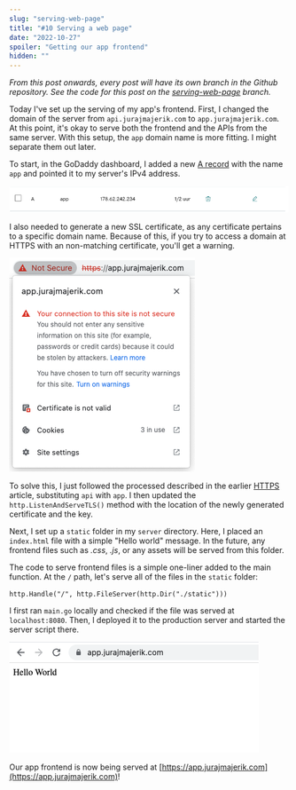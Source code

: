 ```yaml
---
slug: "serving-web-page"
title: "#10 Serving a web page"
date: "2022-10-27"
spoiler: "Getting our app frontend"
hidden: ""
---
```

*From this post onwards, every post will have its own branch in the Github repository. See the code for this post on the [serving-web-page](https://github.com/jurajmajerik/server/tree/serving-web-page) branch.*

Today I've set up the serving of my app's frontend. First, I changed the domain of the server from ```api.jurajmajerik.com``` to ```app.jurajmajerik.com```. At this point, it's okay to serve both the frontend and the APIs from the same server. With this setup, the ```app``` domain name is more fitting. I might separate them out later.

To start, in the GoDaddy dashboard, I added a new [A record](https://support.dnsimple.com/articles/differences-between-a-cname-alias-url/) with the name ```app``` and pointed it to my server's IPv4 address.

![Godaddy DNS setup](./img-1.png)

I also needed to generate a new SSL certificate, as any certificate pertains to a specific domain name. Because of this, if you try to access a domain at HTTPS with an non-matching certificate, you'll get a warning.

![HTTPS failure](./img-2.png)

To solve this, I just followed the processed described in the earlier [HTTPS](https://jurajmajerik.com/blog/using-https) article, substituting ```api``` with ```app```. I then updated the ```http.ListenAndServeTLS()``` method with the location of the newly generated certificate and the key.

Next, I set up a ```static``` folder in my ```server``` directory. Here, I placed an ```index.html``` file with a simple "Hello world" message. In the future, any frontend files such as *.css*, *.js*, or any assets will be served from this folder.

The code to serve frontend files is a simple one-liner added to the main function. At the ```/``` path, let's serve all of the files in the ```static``` folder:

```
http.Handle("/", http.FileServer(http.Dir("./static")))
```

I first ran ```main.go``` locally and checked if the file was served at ```localhost:8080```. Then, I deployed it to the production server and started the server script there.

![Serving web page](./img-3.png)

Our app frontend is now being served at [https://app.jurajmajerik.com](https://app.jurajmajerik.com)!
